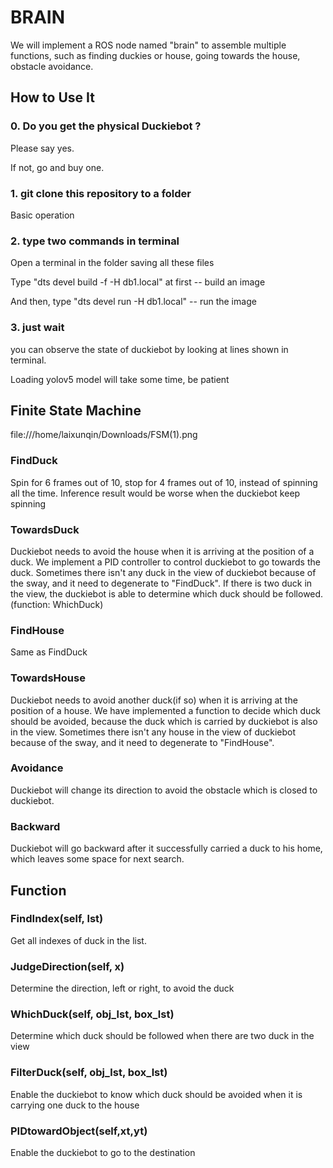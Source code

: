 # BRAIN

We will implement a ROS node named "brain" to assemble multiple functions, such as finding duckies or house, going towards the house, obstacle avoidance.

## How to Use It

### 0. Do you get the physical Duckiebot ?

Please say yes.

If not, go and buy one. 

### 1. git clone this repository to a folder

Basic operation

### 2. type two commands in terminal

Open a terminal in the folder saving all these files

Type "dts devel build -f -H db1.local" at first -- build an image 

And then, type "dts devel run -H db1.local"  -- run the image

### 3. just wait

you can observe the state of duckiebot by looking at lines shown in terminal.

Loading yolov5 model will take some time, be patient

## Finite State Machine
file:///home/laixunqin/Downloads/FSM(1).png

### FindDuck
Spin for 6 frames out of 10, stop for 4 frames out of 10, instead of spinning all the time.
Inference result would be worse when the duckiebot keep spinning

### TowardsDuck
Duckiebot needs to avoid the house when it is arriving at the position of a duck.
We implement a PID controller to control duckiebot to go towards the duck.
Sometimes there isn't any duck in the view of duckiebot because of the sway, and it need to degenerate to "FindDuck".
If there is two duck in the view, the duckiebot is able to determine which duck should be followed.(function: WhichDuck)

### FindHouse
Same as FindDuck

### TowardsHouse
Duckiebot needs to avoid another duck(if so) when it is arriving at the position of a house.
We have implemented a function to decide which duck should be avoided, because the duck which is carried by duckiebot is also in the view.
Sometimes there isn't any house in the view of duckiebot because of the sway, and it need to degenerate to "FindHouse".

### Avoidance
Duckiebot will change its  direction to avoid the obstacle which is closed to duckiebot.

### Backward
Duckiebot will go backward after it successfully carried a duck to his home, which leaves some space for next search.

## Function

### FindIndex(self, lst)
Get all indexes of duck in the list.

### JudgeDirection(self, x)
Determine the direction, left or right, to avoid the duck

### WhichDuck(self, obj_lst, box_lst)
Determine which duck should be followed when there are two duck in the view

### FilterDuck(self, obj_lst, box_lst)
Enable the duckiebot to know which duck should be avoided when it is carrying one duck to the house

### PIDtowardObject(self,xt,yt)
Enable the duckiebot to go to the destination



